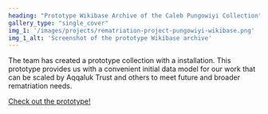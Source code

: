 ```yaml
---
heading: "Prototype Wikibase Archive of the Caleb Pungowiyi Collection"
gallery_type: "single_cover"
img_1: '/images/projects/rematriation-project-pungowiyi-wikibase.png'
img_1_alt: 'Screenshot of the prototype Wikibase archive'
---
```


The team has created a prototype collection with a installation. This prototype provides us with a convenient initial data model for our work that can be scaled by Aqqaluk Trust and others to meet future and broader rematriation needs.

[Check out the prototype!](https://rematriation.wikibase.cloud/wiki/Main_Page)

